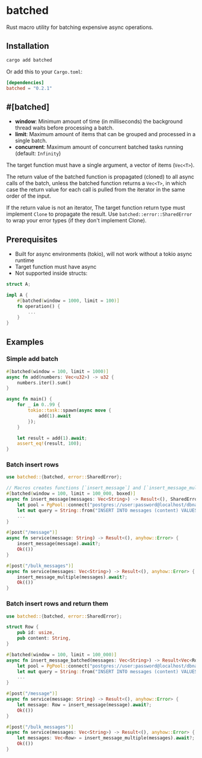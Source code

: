 # batched
Rust macro utility for batching expensive async operations.

## Installation
```sh
cargo add batched 
```

Or add this to your `Cargo.toml`:
```toml
[dependencies]
batched = "0.2.1"
```

## #[batched]
- **window**: Minimum amount of time (in milliseconds) the background thread waits before processing a batch.
- **limit**: Maximum amount of items that can be grouped and processed in a single batch.
- **concurrent**: Maximum amount of concurrent batched tasks running (default: `Infinity`)

The target function must have a single argument, a vector of items (`Vec<T>`). 

The return value of the batched function is propagated (cloned) to all async calls of the batch, unless the batched function returns a `Vec<T>`, in which case the return value for each call is pulled from the iterator in the same order of the input.

If the return value is not an iterator, The target function return type must implement `Clone` to propagate the result. Use `batched::error::SharedError` to wrap your error types (if they don't implement Clone).


## Prerequisites 
- Built for async environments (tokio), will not work without a tokio async runtime
- Target function must have async
- Not supported inside structs:
```rust
struct A;

impl A {
    #[batched(window = 1000, limit = 100)]
    fn operation() {
        ...
    }
}
```


## Examples

### Simple add batch
```rust
#[batched(window = 100, limit = 1000)]
async fn add(numbers: Vec<u32>) -> u32 {
    numbers.iter().sum()
}

async fn main() {
    for _ in 0..99 {
        tokio::task::spawn(async move {
            add(1).await
        });
    }

    let result = add(1).await;
    assert_eq!(result, 100);
}
```

### Batch insert rows

```rust
use batched::{batched, error::SharedError};

// Macros creates functions [`insert_message`] and [`insert_message_multiple`]
#[batched(window = 100, limit = 100_000, boxed)]
async fn insert_message(messages: Vec<String>) -> Result<(), SharedError<anyhow::Error>> {
    let pool = PgPool::connect("postgres://user:password@localhost/dbname").await?;
    let mut query = String::from("INSERT INTO messages (content) VALUES ");
    ...
}

#[post("/message")]
async fn service(message: String) -> Result<(), anyhow::Error> {
    insert_message(message).await?;
    Ok(())
}

#[post("/bulk_messages")]
async fn service(messages: Vec<String>) -> Result<(), anyhow::Error> {
    insert_message_multiple(messages).await?;
    Ok(())
}
```

### Batch insert rows and return them

```rust
use batched::{batched, error::SharedError};

struct Row {
    pub id: usize,
    pub content: String,
}

#[batched(window = 100, limit = 100_000)]
async fn insert_message_batched(messages: Vec<String>) -> Result<Vec<Row>, SharedError<anyhow::Error>> {
    let pool = PgPool::connect("postgres://user:password@localhost/dbname").await?;
    let mut query = String::from("INSERT INTO messages (content) VALUES ");
    ...
}

#[post("/message")]
async fn service(message: String) -> Result<(), anyhow::Error> {
    let message: Row = insert_message(message).await?;
    Ok(())
}

#[post("/bulk_messages")]
async fn service(messages: Vec<String>) -> Result<(), anyhow::Error> {
    let messages: Vec<Row> = insert_message_multiple(messages).await?;
    Ok(())
}
```
